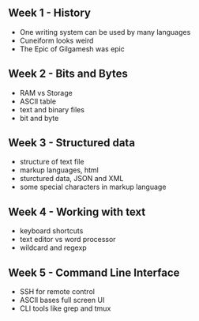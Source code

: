 ## Week 1 - History
- One writing system can be used by many languages
- Cuneiform looks weird
- The Epic of Gilgamesh was epic
## Week 2 - Bits and Bytes
- RAM vs Storage
- ASCII table
- text and binary files
- bit and byte
## Week 3 - Structured data
- structure of text file
- markup languages, html
- sturctured data, JSON and XML
- some special characters in markup language
## Week 4 - Working with text
- keyboard shortcuts
- text editor vs word processor
- wildcard and regexp
## Week 5 - Command Line Interface
- SSH for remote control
- ASCII bases full screen UI
- CLI tools like grep and tmux
